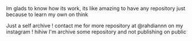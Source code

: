 Im glads to know how its work, its like amazing to have any repository just because to learn my own on think


Just a self archive ! contact me for more repository at @rahdiannn on my instagram ! hihiw
I'm archive some repository and not publishing on public
